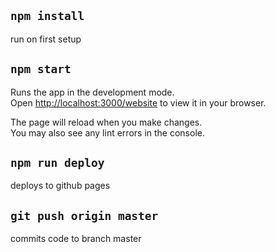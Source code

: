 ## `npm install`

run on first setup

## `npm start`

Runs the app in the development mode.\
Open [http://localhost:3000/website](http://localhost:3000/website) to view it in your browser.

The page will reload when you make changes.\
You may also see any lint errors in the console.

## `npm run deploy`

deploys to github pages

## `git push origin master`

commits code to branch master
